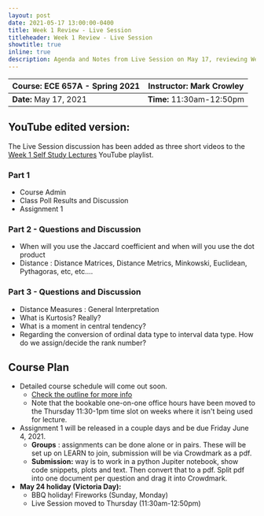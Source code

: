 ```yaml
---
layout: post
date: 2021-05-17 13:00:00-0400
title: Week 1 Review - Live Session
titleheader: Week 1 Review - Live Session
showtitle: true
inline: true
description: Agenda and Notes from Live Session on May 17, reviewing Week 1 topics.
---
```




| **Course:** ECE 657A - Spring 2021 | Instructor: Mark Crowley  |
| ----------------------------------- | ------------------------- |
| **Date:** May 17, 2021              | **Time:** 11:30am-12:50pm |





## YouTube edited version: ##

The Live Session discussion has been added as three short videos to the [Week 1 Self Study Lectures](https://youtube.com/playlist?list=PLCILw_sLfhbP5QfvNdBTqjI1VBLslQiVf) YouTube playlist.

### Part 1

- Course Admin
- Class Poll Results and Discussion
- Assignment 1
### Part 2 - Questions and Discussion

- When will you use the Jaccard coefficient and when will you use the dot product
- Distance : Distance Matrices, Distance Metrics, Minkowski, Euclidean, Pythagoras, etc, etc....
### Part 3 - Questions and Discussion

- Distance Measures : General Interpretation
- What is Kurtosis? Really?
- What is a moment in central tendency?
- Regarding the conversion of ordinal data type to interval data type. How do we assign/decide the rank number?



## Course Plan

- Detailed course schedule will come out soon.
  - [Check the outline for more info](https://compthinking.github.io/DKMA/outline/)
  - Note that the bookable one-on-one office hours have been moved to the Thursday 11:30-1pm time slot on weeks where it isn't being used for lecture.
- Assignment 1 will be released in a couple days and be due Friday June 4, 2021. 
  - **Groups** : assignments can be done alone or in pairs. These will be set up on LEARN to join, submission will be via Crowdmark as a pdf. 
  - **Submission:** way is to work in a python Jupiter notebook, show code snippets, plots and text. Then convert that to a pdf. Split pdf into one document per question and drag it into Crowdmark.
- **May 24 holiday (Victoria Day):**
  - BBQ holiday! Fireworks (Sunday, Monday)
  - Live Session moved to Thursday (11:30am-12:50pm)











